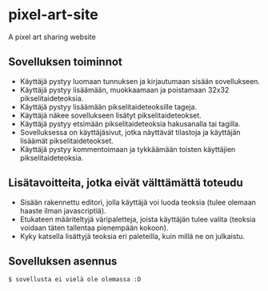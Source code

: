# pixel-art-site
A pixel art sharing website

## Sovelluksen toiminnot

* Käyttäjä pystyy luomaan tunnuksen ja kirjautumaan sisään sovellukseen.
* Käyttäjä pystyy lisäämään, muokkaamaan ja poistamaan 32x32 pikselitaideteoksia.
* Käyttäjä pystyy lisäämään pikselitaideteoksille tageja.
* Käyttäjä näkee sovellukseen lisätyt pikselitaideteokset.
* Käyttäjä pystyy etsimään pikselitaideteoksia hakusanalla tai tagilla.
* Sovelluksessa on käyttäjäsivut, jotka näyttävät tilastoja ja käyttäjän lisäämät pikselitaideteokset.
* Käyttäjä pystyy kommentoimaan ja tykkäämään toisten käyttäjien pikselitaideteoksia.

## Lisätavoitteita, jotka eivät välttämättä toteudu

* Sisään rakennettu editori, jolla käyttäjä voi luoda teoksia (tulee olemaan haaste ilman javascriptiä).
* Etukateen määriteltyjä väripaletteja, joista käyttäjän tulee valita (teoksia voidaan täten tallentaa pienempään kokoon).
* Kyky katsella lisättyjä teoksia eri paleteilla, kuin millä ne on julkaistu.

## Sovelluksen asennus

```
$ sovellusta ei vielä ole olemassa :D
```
